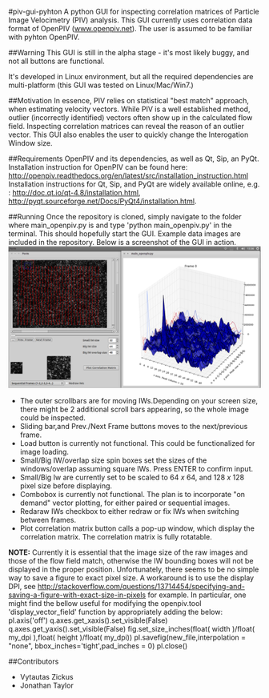 #piv-gui-pyhton
A python GUI for inspecting correlation matrices of Particle Image Velocimetry (PIV) analysis. This GUI currently uses correlation data format of OpenPIV (www.openpiv.net). The user is assumed to be familiar with pyhton OpenPIV.

##Warning
This GUI is still in the alpha stage - it's most likely buggy, and not all buttons are functional.

It's developed in Linux environment, but all the required dependencies are multi-platform (this GUI was tested on Linux/Mac/Win7.)

##Motivation
In essence, PIV relies on statistical "best match" approach, when estimating velocity vectors. While PIV is a well established method, outlier (incorrectly identified) vectors often show up in the calculated flow field. Inspecting correlation matrices can reveal the reason of an outlier vector. This GUI also enables the user to quickly change the Interogation Window size.

##Requirements
OpenPIV and its dependencies, as well as Qt, Sip, an PyQt.
Installation instruction for OpenPIV can be found here: http://openpiv.readthedocs.org/en/latest/src/installation_instruction.html
Installation instructions for Qt, Sip, and PyQt are widely available online, e.g. : http://doc.qt.io/qt-4.8/installation.html, http://pyqt.sourceforge.net/Docs/PyQt4/installation.html.

##Running
Once the repository is cloned, simply navigate to the folder where main_openpiv.py is and type 'python main_openpiv.py' in the terminal. This should hopefully start the GUI. Example data images are included in the repository. Below is a screenshot of the GUI in action. 
![](./piv_gui.png)
- The outer scrollbars are for moving IWs.Depending on your screen size, there might be 2 additional scroll bars appearing, so the whole image could be inspected. 
- Sliding bar,and Prev./Next Frame buttons moves to the next/previous frame.
- Load button is currently not functional. This could be functionalized for image loading.
- Small/Big IW/overlap size spin boxes set the sizes of the windows/overlap assuming square IWs. Press ENTER to confirm input.
- Small/Big Iw are currently set to be scaled to 64 *x* 64, and 128 *x* 128 pixel size before displaying.
- Combobox is currently not functional. The plan is to incorporate "on demand" vector plotting, for either paired or sequential images.
- Redaraw IWs checkbox to either redraw or fix IWs when switching between frames.
- Plot correlation matrix button calls a pop-up window, which display the correlation matrix. The correlation matrix is fully rotatable.
 
**NOTE:** Currently it is essential that the image size of the raw images and those of the flow field match, otherwise the IW bounding boxes will not be displayed in the proper position. Unfortunately, there seems to be no simple way to save a figure to exact pixel size. A workaround is to use the display DPI, see http://stackoverflow.com/questions/13714454/specifying-and-saving-a-figure-with-exact-size-in-pixels for example. 
In particular, one might find the bellow useful for modifying the openpiv.tool 'display_vector_field' function by appropriately adding the below:
    pl.axis('off')
    q.axes.get_xaxis().set_visible(False)
    q.axes.get_yaxis().set_visible(False)
    fig.set_size_inches(float( width )/float( my_dpi ),float( height )/float( my_dpi))
    pl.savefig(new_file,interpolation = "none", bbox_inches='tight',pad_inches = 0)
    pl.close()



##Contributors

* Vytautas Zickus
* Jonathan Taylor





